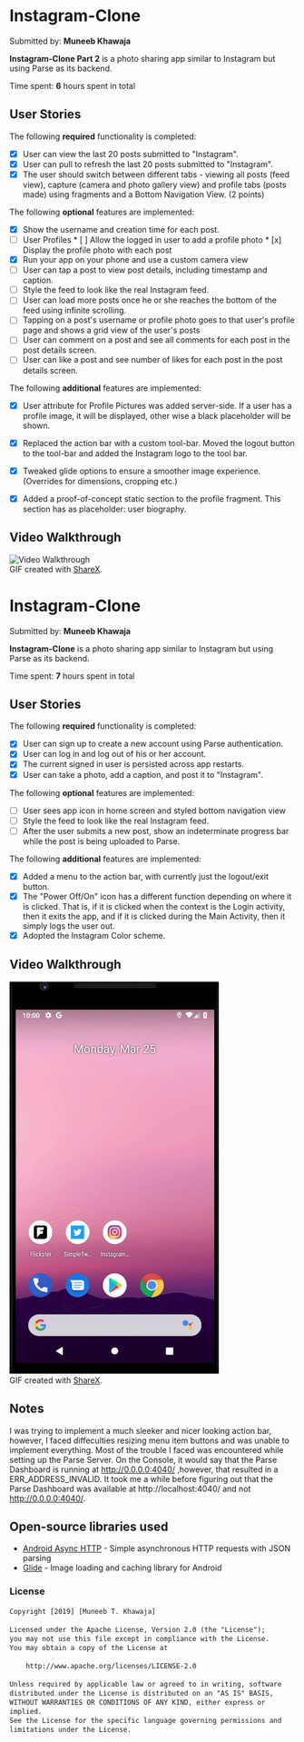 # Instagram-Clone
Submitted by: **Muneeb Khawaja**

**Instagram-Clone Part 2** is a photo sharing app similar to Instagram but using Parse as its backend.

Time spent: **6** hours spent in total

## User Stories

The following **required** functionality is completed:

* [x] User can view the last 20 posts submitted to "Instagram".
* [x] User can pull to refresh the last 20 posts submitted to "Instagram".
* [x] The user should switch between different tabs - viewing all posts (feed view), capture (camera and photo gallery view) and profile tabs (posts made) using fragments and a Bottom Navigation View. (2 points)

The following **optional** features are implemented:

* [x] Show the username and creation time for each post.
* [ ] User Profiles
      * [ ] Allow the logged in user to add a profile photo
      * [x] Display the profile photo with each post
* [x] Run your app on your phone and use a custom camera view
* [ ] User can tap a post to view post details, including timestamp and caption.
* [ ] Style the feed to look like the real Instagram feed.
* [ ] User can load more posts once he or she reaches the bottom of the feed using infinite scrolling.
* [ ] Tapping on a post's username or profile photo goes to that user's profile page and shows a grid view of the user's posts
* [ ] User can comment on a post and see all comments for each post in the post details screen.
* [ ] User can like a post and see number of likes for each post in the post details screen.

The following **additional** features are implemented:

* [x] User attribute for Profile Pictures was added server-side. If a user has a profile image, it will be 
	  displayed, other wise a black placeholder will be shown. 
* [x] Replaced the action bar with a custom tool-bar. Moved the logout button to the tool-bar and added the Instagram logo to the tool bar. 
* [x] Tweaked glide options to ensure a smoother image experience. (Overrides for dimensions, cropping etc.)
* [x] Added a proof-of-concept static section to the profile fragment. This section has as placeholder: user biography. 


## Video Walkthrough

<img src="Instagram_2.gif" title = 'Video Walkthrough_2' width='' alt='Video Walkthrough' ><br>
GIF created with [ShareX](https://getsharex.com/).

# Instagram-Clone
Submitted by: **Muneeb Khawaja**

**Instagram-Clone** is a photo sharing app similar to Instagram but using Parse as its backend.

Time spent: **7** hours spent in total

## User Stories

The following **required** functionality is completed:

* [x] User can sign up to create a new account using Parse authentication.
* [x] User can log in and log out of his or her account.
* [x] The current signed in user is persisted across app restarts.
* [x] User can take a photo, add a caption, and post it to "Instagram".

The following **optional** features are implemented:

* [ ] User sees app icon in home screen and styled bottom navigation view
* [ ] Style the feed to look like the real Instagram feed.
* [ ] After the user submits a new post, show an indeterminate progress bar while the post is being uploaded to Parse.

The following **additional** features are implemented:
* [x] Added a menu to the action bar, with currently just the logout/exit button. 
* [x] The "Power Off/On" icon has a different function depending on where it is clicked. That is, if it is clicked when the context is the Login activity, 
	  then it exits the app, and if it is clicked during the Main Activity, then it simply logs the user out. 
* [x] Adopted the Instagram Color scheme. 	  

## Video Walkthrough

<img src="Instagram_1.gif" title = 'Video Walkthrough' width='' alt='Video Walkthrough' ><br>
GIF created with [ShareX](https://getsharex.com/).

## Notes
I was trying to implement a much sleeker and nicer looking action bar, however, I faced diffeculties resizing menu item buttons and was unable to implement everything.
Most of the trouble I faced was encountered while setting up the Parse Server. On the Console, it would say that the Parse Dashboard is running at http://0.0.0.0:4040/
,however, that resulted in a ERR_ADDRESS_INVALID. It took me a while before figuring out that the Parse Dashboard was available at http://localhost:4040/ and not http://0.0.0.0:4040/.

## Open-source libraries used

- [Android Async HTTP](https://github.com/loopj/android-async-http) - Simple asynchronous HTTP requests with JSON parsing
- [Glide](https://github.com/bumptech/glide) - Image loading and caching library for Android

### License

    Copyright [2019] [Muneeb T. Khawaja]

    Licensed under the Apache License, Version 2.0 (the "License");
    you may not use this file except in compliance with the License.
    You may obtain a copy of the License at

        http://www.apache.org/licenses/LICENSE-2.0

    Unless required by applicable law or agreed to in writing, software
    distributed under the License is distributed on an "AS IS" BASIS,
    WITHOUT WARRANTIES OR CONDITIONS OF ANY KIND, either express or implied.
    See the License for the specific language governing permissions and
    limitations under the License.

